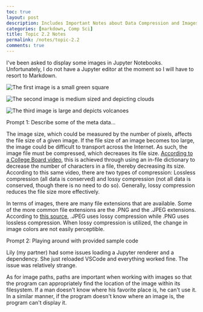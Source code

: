 ```yaml
---
toc: true
layout: post
description: Includes Important Notes about Data Compression and Images
categories: [markdown, Comp Sci]
title: Topic 2.2 Notes
permalink: /notes/topic-2.2
comments: true
---
```



I've been asked to display some images in Jupyter Notebooks. Unfortunately, I do not have a Jupyter editor at the moment so I will have to resort to Markdown.

![]({{site.baseurl}}/images/green-square-16.png "The first image is a small green square")

![]({{site.baseurl}}/images/clouds-impression.png "The second image is medium sized and depicting clouds")

![]({{site.baseurl}}/images/lassen-volcano.jpg "The third image is large and depicts volcanoes")

Prompt 1: Describe some of the meta data...

The image size, which could be measured by the number of pixels, affects the file size of a given image. If the file size of an image becomes too large, the image could be difficult to transport across the Internet. As such, the image file must be compressed, which decreases its file size. [According to a College Board video](https://apclassroom.collegeboard.org/103/home?apd=p13chxi8d3&unit=2), this is achieved through using an in-file dictionary to decrease the number of characters in a file, thereby decreasing its size. According to this same video, there are two types of compression: Lossless compression (all data is conserved) and lossy compression (not all data is conserved, though there is no need to do so). Generally, lossy compression reduces the file size more effectively.

In terms of images, there are many file extensions that are available. Some of the more common file extensions are the .PNG and the .JPEG extensions. According to [this source](https://www.techtarget.com/whatis/definition/PNG-Portable-Network-Graphics), .JPEG uses lossy compression while .PNG uses lossless compression. When lossy compression is utilized, the change in image colors are not easily perceptible.

Prompt 2: Playing around with provided sample code

Lily (my partner) had some issues loading a Jupyter renderer and a dependency. She just reloaded VSCode and everything worked fine. The issue was relatively strange.

As for image paths, paths are important when working with images so that the program can appropriately find the location of the image within its filesystem. If a man doesn't know where his favorite place is, he can't use it. In a similar manner, if the program doesn't know where an image is, the program can't display it.

